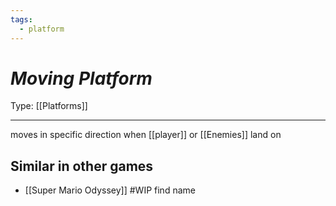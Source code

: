 ```yaml
---
tags:
  - platform
---
```

# _Moving Platform_

Type: [[Platforms]]

----


moves in specific direction when [[player]] or [[Enemies]] land on


## Similar in other games

* [[Super Mario Odyssey]] #WIP find name